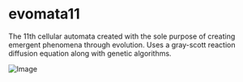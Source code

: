 # evomata11
The 11th cellular automata created with the sole purpose of creating emergent phenomena through evolution.
Uses a gray-scott reaction diffusion equation along with genetic algorithms.

![Image](http://i.imgur.com/e3CO5wB.png)

